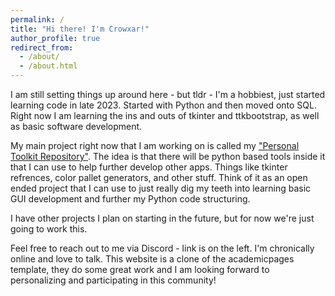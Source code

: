 ```yaml
---
permalink: /
title: "Hi there! I'm Crowxar!"
author_profile: true
redirect_from: 
  - /about/
  - /about.html
---
```

I am still setting things up around here - but tldr - I'm a hobbiest, just started learning code in late 2023. Started with Python and then moved onto SQL. Right now I am learning the ins and outs of tkinter and ttkbootstrap, as well as basic software development. 

My main project right now that I am working on is called my ["Personal Toolkit Repository"](https://github.com/Crowxar/PersonalToolbox). The idea is that there will be python based tools inside it that I can use to help further develop other apps. Things like tkinter refrences, color pallet generators, and other stuff. Think of it as an open ended project that I can use to just really dig my teeth into learning basic GUI development and further my Python code structuring. 

I have other projects I plan on starting in the future, but for now we're just going to work this.

Feel free to reach out to me via Discord - link is on the left. I'm chronically online and love to talk. This website is a clone of the academicpages template, they do some great work and I am looking forward to personalizing and participating in this community!